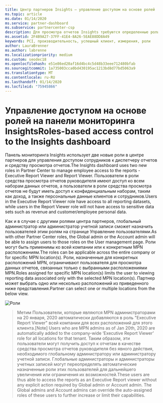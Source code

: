 ```yaml
---
title: Центр партнеров Insights — управление доступом на основе ролей | Центр партнеров
ms.topic: article
ms.date: 01/14/2020
ms.service: partner-dashboard
ms.subservice: partnercenter-csp
description: Для просмотра отчетов Insights требуются определенные роли.
ms.assetid: 2F4B9A27-37FF-41E4-8A26-5EAE88DD8A49
keywords: PCI, производительность, успешный клиент, измерения, роли
author: LauraBrenner
ms.author: labrenne
ms.localizationpriority: medium
ms.custom: seodec18
ms.openlocfilehash: e51e86ed20af16d4bc4c5d48b33eee712480bfab
ms.sourcegitcommit: 1a735003cca0bd430195ac1213bd8d77bd5063a9
ms.translationtype: MT
ms.contentlocale: ru-RU
ms.lasthandoff: 01/14/2020
ms.locfileid: "75945866"
---
```

# <a name="roles-based-access-control-to-the-insights-dashboard"></a><span data-ttu-id="b8911-104">Управление доступом на основе ролей на панели мониторинга Insights</span><span class="sxs-lookup"><span data-stu-id="b8911-104">Roles-based access control to the Insights dashboard</span></span>

<span data-ttu-id="b8911-105">Панель мониторинга Insights использует две новые роли в центре партнеров для управления доступом сотрудников к диспетчеру отчетов и средству просмотра отчетов.</span><span class="sxs-lookup"><span data-stu-id="b8911-105">The Insights dashboard uses two new roles in Partner Center to manage employee access to the reports - Executive Report Viewer and Report Viewer.</span></span>  <span data-ttu-id="b8911-106">Пользователи в роли средства просмотра отчетов руководителя имеют доступ ко всем наборам данных отчетов, а пользователи в роли средства просмотра отчетов не будут иметь доступ к конфиденциальным наборам, таким как доход, а также персональные данные клиентов и сотрудников.</span><span class="sxs-lookup"><span data-stu-id="b8911-106">Users in the Executive Report Viewer role have access to all reporting datasets, while users in the Report Viewer role will not have access to sensitive data sets such as revenue and customer/employee personal data.</span></span>  

<span data-ttu-id="b8911-107">Как и в случае с другими ролями центра партнеров, глобальный администратор или администратор учетной записи сможет назначить пользователей этим ролям на странице Управление пользователями.</span><span class="sxs-lookup"><span data-stu-id="b8911-107">As with other Partner Center roles, the Global admin or the Account admin will be able to assign users to those roles on the User management page.</span></span> <span data-ttu-id="b8911-108">Роли могут быть применимы ко всей компании или к конкретным MPN расположениям.</span><span class="sxs-lookup"><span data-stu-id="b8911-108">The roles can be applicable across the entire company or for specific MPN location(s).</span></span> <span data-ttu-id="b8911-109">Роли, назначенные для конкретных расположений MPN, ограничивают пользователя для просмотра данных отчетов, связанных только с выбранными расположениями MPN.</span><span class="sxs-lookup"><span data-stu-id="b8911-109">Roles assigned for specific MPN location(s) limits the user to viewing reporting data associated only with the selected MPN location(s).</span></span> <span data-ttu-id="b8911-110">Партнер может выбрать одно или несколько расположений из приведенного ниже представления.</span><span class="sxs-lookup"><span data-stu-id="b8911-110">Partner can select one or multiple locations from the below view.</span></span>

![Роли](images/pci/roles.png)

><span data-ttu-id="b8911-112">Метим Пользователи, которые являются MPN администраторами на 20 января, 2020 автоматически добавляются в роль "Executive Report Viewer" всей компании для всех расположений для этого клиента.</span><span class="sxs-lookup"><span data-stu-id="b8911-112">[Note] Users who are MPN admins as of Jan 20th, 2020 are automatically added to the company-wide ‘Executive Report Viewer’ role for all locations for that tenant.</span></span> <span data-ttu-id="b8911-113">Таким образом, эти пользователи могут получить доступ к отчетам в качестве средства просмотра отчетов руководителя без явного действия, необходимого глобальному администратору или администратору учетной записи. Глобальные администраторы и администраторы учетных записей могут переопределять автоматические назначенные роли этих пользователей для дальнейшего увеличения или ограничения их возможностей.</span><span class="sxs-lookup"><span data-stu-id="b8911-113">These users are thus able to access the reports as an Executive Report viewer without any explicit action required by Global admin or Account admin. The Global admins and Account admins can override the auto-assigned roles of these users to further increase or limit their capabilities.</span></span>